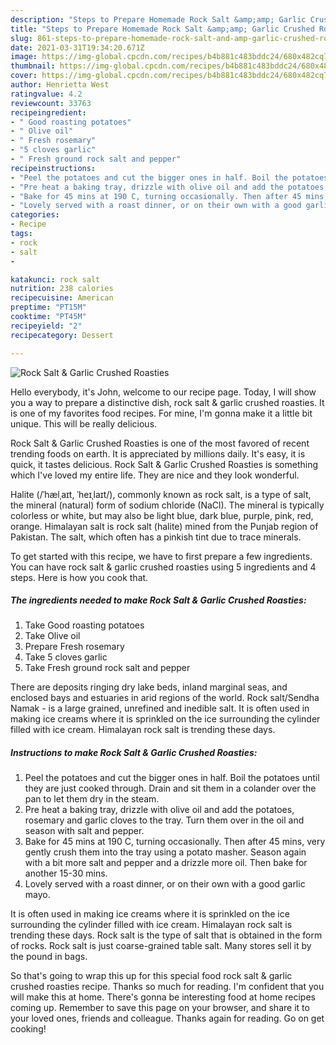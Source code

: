 ```yaml
---
description: "Steps to Prepare Homemade Rock Salt &amp;amp; Garlic Crushed Roasties"
title: "Steps to Prepare Homemade Rock Salt &amp;amp; Garlic Crushed Roasties"
slug: 861-steps-to-prepare-homemade-rock-salt-and-amp-garlic-crushed-roasties
date: 2021-03-31T19:34:20.671Z
image: https://img-global.cpcdn.com/recipes/b4b881c483bddc24/680x482cq70/rock-salt-garlic-crushed-roasties-recipe-main-photo.jpg
thumbnail: https://img-global.cpcdn.com/recipes/b4b881c483bddc24/680x482cq70/rock-salt-garlic-crushed-roasties-recipe-main-photo.jpg
cover: https://img-global.cpcdn.com/recipes/b4b881c483bddc24/680x482cq70/rock-salt-garlic-crushed-roasties-recipe-main-photo.jpg
author: Henrietta West
ratingvalue: 4.2
reviewcount: 33763
recipeingredient:
- " Good roasting potatoes"
- " Olive oil"
- " Fresh rosemary"
- "5 cloves garlic"
- " Fresh ground rock salt and pepper"
recipeinstructions:
- "Peel the potatoes and cut the bigger ones in half. Boil the potatoes until they are just cooked through. Drain and sit them in a colander over the pan to let them dry in the steam."
- "Pre heat a baking tray, drizzle with olive oil and add the potatoes, rosemary and garlic cloves to the tray. Turn them over in the oil and season with salt and pepper."
- "Bake for 45 mins at 190 C, turning occasionally. Then after 45 mins, very gently crush them into the tray using a potato masher. Season again with a bit more salt and pepper and a drizzle more oil. Then bake for another 15-30 mins."
- "Lovely served with a roast dinner, or on their own with a good garlic mayo."
categories:
- Recipe
tags:
- rock
- salt
- 

katakunci: rock salt  
nutrition: 238 calories
recipecuisine: American
preptime: "PT15M"
cooktime: "PT45M"
recipeyield: "2"
recipecategory: Dessert

---
```



![Rock Salt &amp; Garlic Crushed Roasties](https://img-global.cpcdn.com/recipes/b4b881c483bddc24/680x482cq70/rock-salt-garlic-crushed-roasties-recipe-main-photo.jpg)

Hello everybody, it's John, welcome to our recipe page. Today, I will show you a way to prepare a distinctive dish, rock salt &amp; garlic crushed roasties. It is one of my favorites food recipes. For mine, I'm gonna make it a little bit unique. This will be really delicious.

Rock Salt &amp; Garlic Crushed Roasties is one of the most favored of recent trending foods on earth. It is appreciated by millions daily. It's easy, it is quick, it tastes delicious. Rock Salt &amp; Garlic Crushed Roasties is something which I've loved my entire life. They are nice and they look wonderful.

Halite (/ˈhælˌaɪt, ˈheɪˌlaɪt/), commonly known as rock salt, is a type of salt, the mineral (natural) form of sodium chloride (NaCl). The mineral is typically colorless or white, but may also be light blue, dark blue, purple, pink, red, orange. Himalayan salt is rock salt (halite) mined from the Punjab region of Pakistan. The salt, which often has a pinkish tint due to trace minerals.


To get started with this recipe, we have to first prepare a few ingredients. You can have rock salt &amp; garlic crushed roasties using 5 ingredients and 4 steps. Here is how you cook that.

<!--inarticleads1-->

##### The ingredients needed to make Rock Salt &amp; Garlic Crushed Roasties:

1. Take  Good roasting potatoes
1. Take  Olive oil
1. Prepare  Fresh rosemary
1. Take 5 cloves garlic
1. Take  Fresh ground rock salt and pepper


There are deposits ringing dry lake beds, inland marginal seas, and enclosed bays and estuaries in arid regions of the world. Rock salt/Sendha Namak - is a large grained, unrefined and inedible salt. It is often used in making ice creams where it is sprinkled on the ice surrounding the cylinder filled with ice cream. Himalayan rock salt is trending these days. 

<!--inarticleads2-->

##### Instructions to make Rock Salt &amp; Garlic Crushed Roasties:

1. Peel the potatoes and cut the bigger ones in half. Boil the potatoes until they are just cooked through. Drain and sit them in a colander over the pan to let them dry in the steam.
1. Pre heat a baking tray, drizzle with olive oil and add the potatoes, rosemary and garlic cloves to the tray. Turn them over in the oil and season with salt and pepper.
1. Bake for 45 mins at 190 C, turning occasionally. Then after 45 mins, very gently crush them into the tray using a potato masher. Season again with a bit more salt and pepper and a drizzle more oil. Then bake for another 15-30 mins.
1. Lovely served with a roast dinner, or on their own with a good garlic mayo.


It is often used in making ice creams where it is sprinkled on the ice surrounding the cylinder filled with ice cream. Himalayan rock salt is trending these days. Rock salt is the type of salt that is obtained in the form of rocks. Rock salt is just coarse-grained table salt. Many stores sell it by the pound in bags. 

So that's going to wrap this up for this special food rock salt &amp; garlic crushed roasties recipe. Thanks so much for reading. I'm confident that you will make this at home. There's gonna be interesting food at home recipes coming up. Remember to save this page on your browser, and share it to your loved ones, friends and colleague. Thanks again for reading. Go on get cooking!
